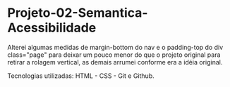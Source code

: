 # Projeto-02-Semantica-Acessibilidade
 
Alterei algumas medidas de margin-bottom do nav e o padding-top do div class="page" para deixar um pouco menor do que o projeto original para retirar a rolagem vertical, as demais arrumei conforme era a idéia original.

Tecnologias utilizadas: HTML - CSS - Git e Github.
